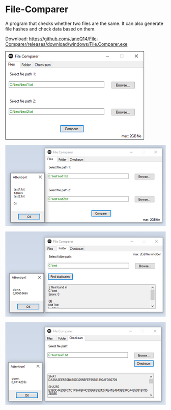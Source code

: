 # File-Comparer
 A program that checks whether two files are the same. It can also generate file hashes and check data based on them.

Download:
https://github.com/JaneQ14/File-Comparer/releases/download/windows/File.Comparer.exe

![](https://github.com/JaneQ14/File-Comparer/blob/main/.img/1.png)

![](https://github.com/JaneQ14/File-Comparer/blob/main/.img/2.png)

![](https://github.com/JaneQ14/File-Comparer/blob/main/.img/3.png)

![](https://github.com/JaneQ14/File-Comparer/blob/main/.img/4.png)
